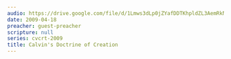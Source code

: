 ```yaml
---
audio: https://drive.google.com/file/d/1Lmws3dLp0jZYafDDTKhpldZL3AemRkNj/view
date: 2009-04-18
preacher: guest-preacher
scripture: null
series: cvcrt-2009
title: Calvin's Doctrine of Creation
---
```

